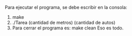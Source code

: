 Para ejecutar el programa, se debe escribir en la consola:

1) make
2) ./Tarea (cantidad de metros) (cantidad de autos)
3) Para cerrar el programa es: make clean
Eso es todo.
